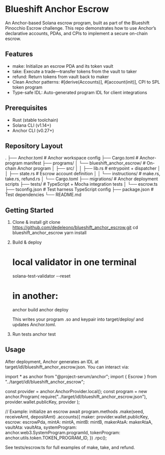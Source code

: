 # Blueshift Anchor Escrow

An Anchor-based Solana escrow program, built as part of the Blueshift Pinocchio Escrow challenge.
This repo demonstrates how to use Anchor’s declarative accounts, PDAs, and CPIs to implement a secure on-chain escrow.

Features
--------
- make: Initialize an escrow PDA and its token vault
- take: Execute a trade—transfer tokens from the vault to taker
- refund: Return tokens from vault back to maker
- Clean Anchor patterns: #[derive(Accounts)], #[account(init)], CPI to SPL token program
- Type-safe IDL: Auto-generated program IDL for client integrations

Prerequisites
-------------
- Rust (stable toolchain)
- Solana CLI (v1.14+)
- Anchor CLI (v0.27+)

Repository Layout
----------------
.
├── Anchor.toml                         # Anchor workspace config
├── Cargo.toml                          # Anchor-program manifest
├── programs/
│   └── blueshift_anchor_escrow/        # On-chain Anchor program
│       ├── src/
│       │   ├── lib.rs                  # entrypoint + dispatcher
│       │   ├── state.rs                # Escrow account definition
│       │   └── instructions/           # make.rs, take.rs, refund.rs
│       └── Cargo.toml
├── migrations/                         # Anchor deployment scripts
├── tests/                              # TypeScript + Mocha integration tests
│   └── escrow.ts
├── tsconfig.json                       # Test harness TypeScript config
├── package.json                        # Test dependencies
└── README.md

Getting Started
---------------
1. Clone & install
   git clone https://github.com/dedeleono/blueshift_anchor_escrow.git
   cd blueshift_anchor_escrow
   yarn install

2. Build & deploy
   # local validator in one terminal
   solana-test-validator --reset

   # in another:
   anchor build
   anchor deploy

   This writes your program .so and keypair into target/deploy/ and updates Anchor.toml.

3. Run tests
   anchor test

Usage
-----
After deployment, Anchor generates an IDL at target/idl/blueshift_anchor_escrow.json.
You can interact via:

import * as anchor from "@project-serum/anchor";
import { Escrow } from "../target/idl/blueshift_anchor_escrow";

const provider = anchor.AnchorProvider.local();
const program = new anchor.Program<Escrow>(
  require("../target/idl/blueshift_anchor_escrow.json"),
  provider.wallet.publicKey,
  provider
);

// Example: initialize an escrow
await program.methods
  .make(seed, receiveAmt, depositAmt)
  .accounts({
    maker: provider.wallet.publicKey,
    escrow: escrowPda,
    mintA: mintA,
    mintB: mintB,
    makerAtaA: makerAtaA,
    vaultAta: vaultAta,
    systemProgram: anchor.web3.SystemProgram.programId,
    tokenProgram: anchor.utils.token.TOKEN_PROGRAM_ID,
  })
  .rpc();

See tests/escrow.ts for full examples of make, take, and refund.
